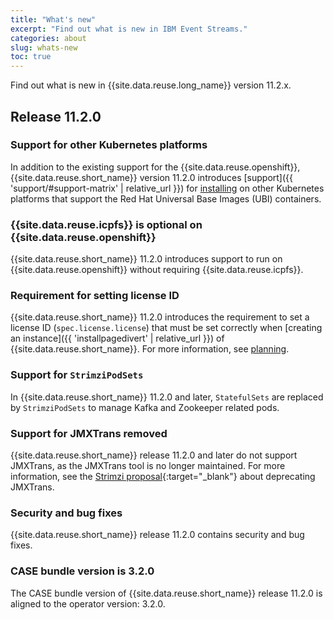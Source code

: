```yaml
---
title: "What's new"
excerpt: "Find out what is new in IBM Event Streams."
categories: about
slug: whats-new
toc: true
---
```


Find out what is new in {{site.data.reuse.long_name}} version 11.2.x.

## Release 11.2.0

### Support for other Kubernetes platforms

In addition to the existing support for the {{site.data.reuse.openshift}}, {{site.data.reuse.short_name}} version 11.2.0 introduces [support]({{ 'support/#support-matrix' | relative_url }}) for [installing](../../installing/installing-on-kubernetes/) on other Kubernetes platforms that support the Red Hat Universal Base Images (UBI) containers.

### {{site.data.reuse.icpfs}} is optional on {{site.data.reuse.openshift}}

{{site.data.reuse.short_name}} 11.2.0 introduces support to run on {{site.data.reuse.openshift}} without requiring {{site.data.reuse.icpfs}}.

### Requirement for setting license ID 

{{site.data.reuse.short_name}} 11.2.0 introduces the requirement to set a license ID (`spec.license.license`) that must be set correctly when [creating an instance]({{ 'installpagedivert' | relative_url }}) of {{site.data.reuse.short_name}}. For more information, see [planning](../../installing/planning#license-usage).

### Support for `StrimziPodSets`

In {{site.data.reuse.short_name}} 11.2.0 and later, `StatefulSets` are replaced by `StrimziPodSets` to manage Kafka and Zookeeper related pods.

### Support for JMXTrans removed

{{site.data.reuse.short_name}} release 11.2.0 and later do not support JMXTrans, as the JMXTrans tool is no longer maintained. For more information, see the [Strimzi proposal](https://github.com/strimzi/proposals/blob/main/043-deprecate-and-remove-jmxtrans.md){:target="_blank"} about deprecating JMXTrans.

### Security and bug fixes

{{site.data.reuse.short_name}} release 11.2.0 contains security and bug fixes.

### CASE bundle version is 3.2.0

The CASE bundle version of {{site.data.reuse.short_name}} release 11.2.0 is aligned to the operator version: 3.2.0.
